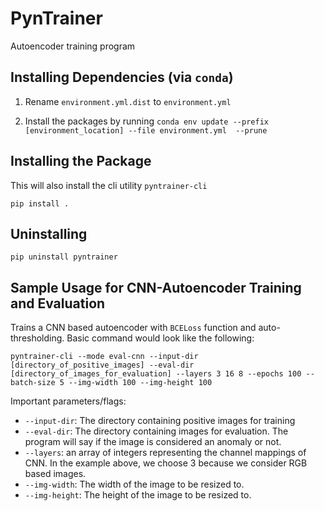 # PynTrainer

Autoencoder training program

## Installing Dependencies (via `conda`)

1. Rename `environment.yml.dist` to `environment.yml`

2. Install the packages by running `conda env update --prefix [environment_location] --file environment.yml  --prune`

## Installing the Package

This will also install the cli utility `pyntrainer-cli`

```
pip install .
```

## Uninstalling

```
pip uninstall pyntrainer
```

## Sample Usage for CNN-Autoencoder Training and Evaluation

Trains a CNN based autoencoder with `BCELoss` function and auto-thresholding. Basic command would look like the following:

```
pyntrainer-cli --mode eval-cnn --input-dir [directory_of_positive_images] --eval-dir [directory_of_images_for_evaluation] --layers 3 16 8 --epochs 100 --batch-size 5 --img-width 100 --img-height 100
```

Important parameters/flags:

* `--input-dir`: The directory containing positive images for training
* `--eval-dir`: The directory containing images for evaluation. The program will say if the image is considered an anomaly or not.
* `--layers`: an array of integers representing the channel mappings of CNN. In the example above, we choose 3 because we consider RGB based images.
* `--img-width`: The width of the image to be resized to.
* `--img-height`: The height of the image to be resized to.
